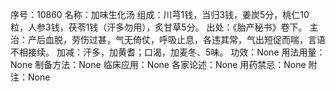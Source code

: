 序号：10860
名称：加味生化汤
组成：川芎1钱，当归3钱，姜炭5分，桃仁10粒，人参3钱，茯苓1钱（汗多勿用），炙甘草5分。
出处：《胎产秘书》卷下。
主治：产后血脱，劳伤过甚，气无倚仗，呼吸止息，各违其常，气出短促而喘，言语不相接续。
加减：汗多，加黄耆；口渴，加麦冬、5味。
功效：None
用法用量：None
制备方法：None
临床应用：None
各家论述：None
用药禁忌：None
附注：None
